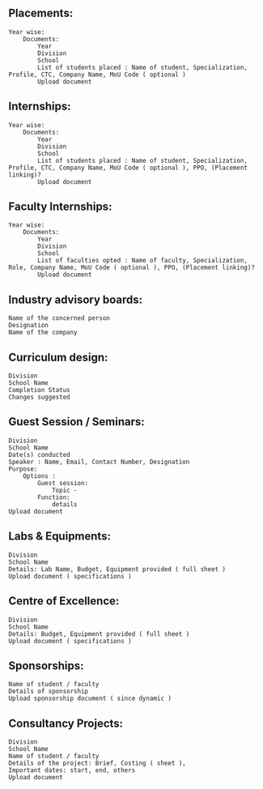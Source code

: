 ## Placements:

    Year wise:
    	Documents:
    		Year
    		Division
    		School
    		List of students placed : Name of student, Specialization, Profile, CTC, Company Name, MoU Code ( optional )
    		Upload document

## Internships:

    Year wise:
    	Documents:
    		Year
    		Division
    		School
    		List of students placed : Name of student, Specialization, Profile, CTC, Company Name, MoU Code ( optional ), PPO, (Placement linking)?
    		Upload document

## Faculty Internships:

    Year wise:
    	Documents:
    		Year
    		Division
    		School
    		List of faculties opted : Name of faculty, Specialization, Role, Company Name, MoU Code ( optional ), PPO, (Placement linking)?
    		Upload document

## Industry advisory boards:

    Name of the concerned person
    Designation
    Name of the company

## Curriculum design:

    Division
    School Name
    Completion Status
    Changes suggested

## Guest Session / Seminars:

    Division
    School Name
    Date(s) conducted
    Speaker : Name, Email, Contact Number, Designation
    Purpose:
    	Options :
    		Guest session:
    			Topic -
    		Function:
    			details
    Upload document

## Labs & Equipments:

    Division
    School Name
    Details: Lab Name, Budget, Equipment provided ( full sheet )
    Upload document ( specifications )

## Centre of Excellence:

    Division
    School Name
    Details: Budget, Equipment provided ( full sheet )
    Upload document ( specifications )

## Sponsorships:

    Name of student / faculty
    Details of sponsorship
    Upload sponsorship document ( since dynamic )

## Consultancy Projects:

    Division
    School Name
    Name of student / faculty
    Details of the project: Brief, Costing ( sheet ),
    Important dates: start, end, others
    Upload document
